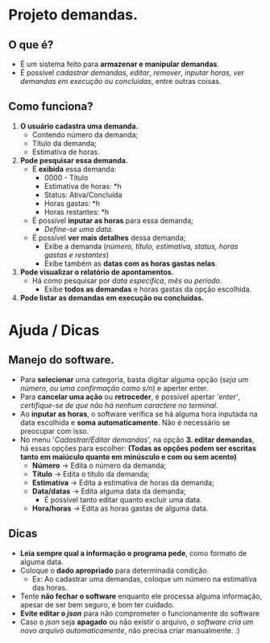# Projeto demandas.

## O que é?

  - É um sistema feito para **armazenar e manipular demandas**.
  - É possível _cadastrar demandas_, _editar_, _remover_, _inputar horas_, _ver demandas em execução ou concluidas_, entre outras coisas.

## Como funciona?

  1. **O usuário cadastra uma demanda.**
      - Contendo número da demanda;
      - Título da demanda;
      - Estimativa de horas.
  2. **Pode pesquisar essa demanda.**
      - É **exibida** essa demanda:
          - 0000 - Título  
          - Estimativa de horas: *h
          - Status: Ativa/Concluída
          - Horas gastas: *h
          - Horas restantes: *h
      - É possível **inputar as horas** para essa demanda;
          - *Define-se uma data.*
      - É possível **ver mais detalhes** dessa demanda;
          - Exibe a demanda (*número, título, estimativa, status, horas gastas e restantes*)
          - Exibe também as **datas com as horas gastas nelas**.
  3. **Pode visualizar o relatório de apontamentos.**
      - Há como pesquisar por *data específica*, *mês* ou *período*.
          - Exibe **todos as demandas** e horas gastas da opção escolhida.
  4. **Pode listar as demandas em execução ou concluídas.**

# Ajuda / Dicas

## Manejo do software.
  
  - Para **selecionar** uma categoria, basta digitar alguma opção (*seja um número, ou uma confirmação como s/n*) e aperter enter.
  - Para **cancelar uma ação** ou **retroceder**, é possível apertar *'enter'*, *certifique-se de que não há nenhum caractere no terminal*.
  - Ao **inputar as horas**, o software verifica se há alguma hora inputada na data escolhida e **soma automaticamente**. Não é necessário se preocupar com isso.
  - No menu '*Cadastrar/Editar demandas*', na opção **3. editar demandas**, há essas opções para escolher: **(Todas as opções podem ser escritas tanto em maiúculo quanto em minúsculo e com ou sem acento)**
      - **Número** -> Edita o número da demanda;
      - **Título** -> Edita o título da demanda;
      - **Estimativa** -> Edita a estimativa de horas da demanda;
      - **Data/datas** -> Edita alguma data da demanda;
          - É possível tanto editar quanto excluir uma data.
      - **Hora/horas** -> Edita as horas gastas de alguma data.
## Dicas
  - **Leia sempre qual a informação o programa pede**, como formato de alguma data.
  - Coloque o **dado apropriado** para determinada condição.
      - Ex: Ao cadastrar uma demandas, coloque um número na estimativa das horas.
  - Tente **não fechar o software** enquanto ele processa alguma informação, apesar de ser bem seguro, é bom ter cuidado.
  - **Evite editar o _json_** para não comprometer o funcionamente do software
  - Caso o _json_ seja **apagado** ou não existir o arquivo, _o software cria um novo arquivo automaticamente_, não precisa criar manualmente. :)
